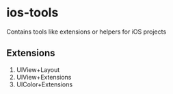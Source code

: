 # ios-tools
Contains tools like extensions or helpers for iOS projects

## Extensions
1. UIView+Layout
2. UIView+Extensions
3. UIColor+Extensions
